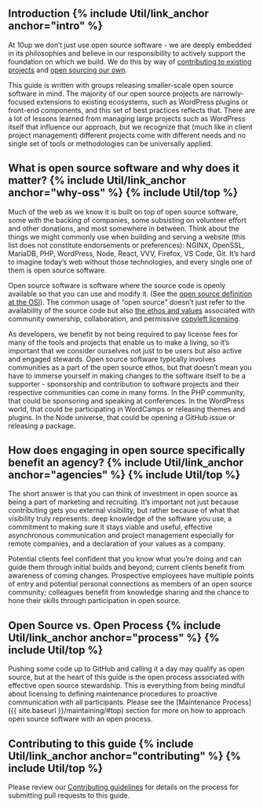 <h2 id="intro" class="anchor-heading">Introduction {% include Util/link_anchor anchor="intro" %}</h2>

At 10up we don’t just use open source software - we are deeply embedded in its philosophies and believe in our responsibility to actively support the foundation on which we build. We do this by way of [contributing to existing projects](https://10up.com/giving-back) and [open sourcing our own](https://github.com/10up).

This guide is written with groups releasing smaller-scale open source software in mind. The majority of our open source projects are narrowly-focused extensions to existing ecosystems, such as WordPress plugins or front-end components, and this set of best practices reflects that. There are a lot of lessons learned from managing large projects such as WordPress itself that influence our approach, but we recognize that (much like in client project management) different projects come with different needs and no single set of tools or methodologies can be universally applied.

<h2 id="why-oss" class="anchor-heading">What is open source software and why does it matter? {% include Util/link_anchor anchor="why-oss" %} {% include Util/top %}</h2>

Much of the web as we know it is built on top of open source software, some with the backing of companies, some subsisting on volunteer effort and other donations, and most somewhere in between. Think about the things we might commonly use when building and serving a website (this list does not constitute endorsements or preferences): NGINX, OpenSSL, MariaDB, PHP, WordPress, Node, React, VVV, Firefox, VS Code, Git. It’s hard to imagine today’s web without those technologies, and every single one of them is open source software.

Open source software is software where the source code is openly available so that you can use and modify it. (See the [open source definition at the OSI](https://opensource.org/osd)). The common usage of “open source” doesn’t just refer to the availability of the source code but also [the ethos and values](https://10up.github.io/Open-Source-Best-Practices/#process) associated with community ownership, collaboration, and permissive [copyleft licensing](https://www.gnu.org/licenses/copyleft.en.html).

As developers, we benefit by not being required to pay license fees for many of the tools and projects that enable us to make a living, so it’s important that we consider ourselves not just to be users but also active and engaged stewards. Open source software typically involves communities as a part of the open source ethos, but that doesn’t mean you have to immerse yourself in making changes to the software itself to be a supporter - sponsorship and contribution to software projects and their respective communities can come in many forms. In the PHP community, that could be sponsoring and speaking at conferences. In the WordPress world, that could be participating in WordCamps or releasing themes and plugins. In the Node universe, that could be opening a GitHub issue or releasing a package.


<h2 id="agencies" class="anchor-heading">How does engaging in open source specifically benefit an agency? {% include Util/link_anchor anchor="agencies" %} {% include Util/top %}</h2>

The short answer is that you can think of investment in open source as being a part of marketing and recruiting. It’s important not just because contributing gets you external visibility, but rather because of what that visibility truly represents: deep knowledge of the software you use, a commitment to making sure it stays viable and useful, effective asynchronous communication and project management especially for remote companies, and a declaration of your values as a company.

Potential clients feel confident that you know what you’re doing and can guide them through initial builds and beyond; current clients benefit from awareness of coming changes. Prospective employees have multiple points of entry and potential personal connections as members of an open source community; colleagues benefit from knowledge sharing and the chance to hone their skills through participation in open source.

<h2 id="process" class="anchor-heading">Open Source vs. Open Process {% include Util/link_anchor anchor="process" %} {% include Util/top %}</h2>

Pushing some code up to GitHub and calling it a day may qualify as open source, but at the heart of this guide is the open process associated with effective open source stewardship. This is everything from being mindful about licensing to defining maintenance procedures to proactive communication with all participants. Please see the [Maintenance Process]({{ site.baseurl }}/maintaining/#top) section for more on how to approach open source software with an open process.

<h2 id="contributing" class="anchor-heading">Contributing to this guide {% include Util/link_anchor anchor="contributing" %} {% include Util/top %}</h2>

Please review our [Contributing guidelines](https://github.com/10up/Open-Source-Best-Practices/blob/master/CONTRIBUTING.md) for details on the process for submitting pull requests to this guide.
